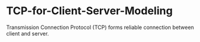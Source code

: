 # TCP-for-Client-Server-Modeling
Transmission Connection Protocol (TCP) forms reliable connection between client and server.
